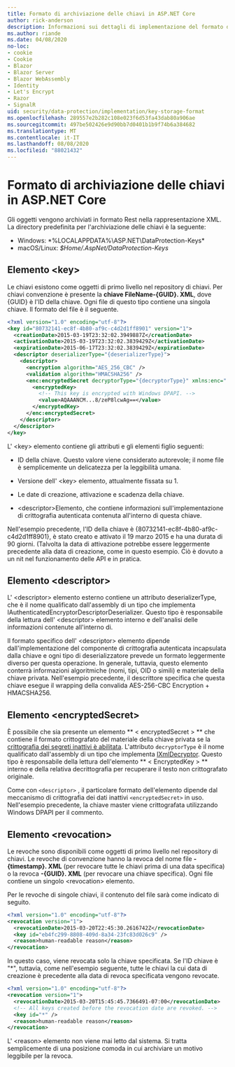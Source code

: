 ```yaml
---
title: Formato di archiviazione delle chiavi in ASP.NET Core
author: rick-anderson
description: Informazioni sui dettagli di implementazione del formato di archiviazione della chiave di protezione dei dati ASP.NET Core.
ms.author: riande
ms.date: 04/08/2020
no-loc:
- cookie
- Cookie
- Blazor
- Blazor Server
- Blazor WebAssembly
- Identity
- Let's Encrypt
- Razor
- SignalR
uid: security/data-protection/implementation/key-storage-format
ms.openlocfilehash: 289557e2b282c108e023f6d53fa43dab80a906ae
ms.sourcegitcommit: 497be502426e9d90bb7d0401b1b9f74b6a384682
ms.translationtype: MT
ms.contentlocale: it-IT
ms.lasthandoff: 08/08/2020
ms.locfileid: "88021432"
---
```

# <a name="key-storage-format-in-aspnet-core"></a>Formato di archiviazione delle chiavi in ASP.NET Core

<a name="data-protection-implementation-key-storage-format"></a>

Gli oggetti vengono archiviati in formato Rest nella rappresentazione XML. La directory predefinita per l'archiviazione delle chiavi è la seguente:

* Windows: *%LOCALAPPDATA%\ASP.NET\DataProtection-Keys\*
* macOS/Linux: *$Home/.AspNet/DataProtection-Keys*

## <a name="the-key-element"></a>Elemento \<key>

Le chiavi esistono come oggetti di primo livello nel repository di chiavi. Per chiavi convenzione è presente la **chiave FileName-{GUID}. XML**, dove {GUID} è l'ID della chiave. Ogni file di questo tipo contiene una singola chiave. Il formato del file è il seguente.

```xml
<?xml version="1.0" encoding="utf-8"?>
<key id="80732141-ec8f-4b80-af9c-c4d2d1ff8901" version="1">
  <creationDate>2015-03-19T23:32:02.3949887Z</creationDate>
  <activationDate>2015-03-19T23:32:02.3839429Z</activationDate>
  <expirationDate>2015-06-17T23:32:02.3839429Z</expirationDate>
  <descriptor deserializerType="{deserializerType}">
    <descriptor>
      <encryption algorithm="AES_256_CBC" />
      <validation algorithm="HMACSHA256" />
      <enc:encryptedSecret decryptorType="{decryptorType}" xmlns:enc="...">
        <encryptedKey>
          <!-- This key is encrypted with Windows DPAPI. -->
          <value>AQAAANCM...8/zeP8lcwAg==</value>
        </encryptedKey>
      </enc:encryptedSecret>
    </descriptor>
  </descriptor>
</key>
```

L' \<key> elemento contiene gli attributi e gli elementi figlio seguenti:

* ID della chiave. Questo valore viene considerato autorevole; il nome file è semplicemente un delicatezza per la leggibilità umana.

* Versione dell' \<key> elemento, attualmente fissata su 1.

* Le date di creazione, attivazione e scadenza della chiave.

* \<descriptor>Elemento, che contiene informazioni sull'implementazione di crittografia autenticata contenuta all'interno di questa chiave.

Nell'esempio precedente, l'ID della chiave è {80732141-ec8f-4b80-af9c-c4d2d1ff8901}, è stato creato e attivato il 19 marzo 2015 e ha una durata di 90 giorni. (Talvolta la data di attivazione potrebbe essere leggermente precedente alla data di creazione, come in questo esempio. Ciò è dovuto a un nit nel funzionamento delle API e in pratica.

## <a name="the-descriptor-element"></a>Elemento \<descriptor>

L' \<descriptor> elemento esterno contiene un attributo deserializerType, che è il nome qualificato dall'assembly di un tipo che implementa IAuthenticatedEncryptorDescriptorDeserializer. Questo tipo è responsabile della lettura dell' \<descriptor> elemento interno e dell'analisi delle informazioni contenute all'interno di.

Il formato specifico dell' \<descriptor> elemento dipende dall'implementazione del componente di crittografia autenticata incapsulata dalla chiave e ogni tipo di deserializzatore prevede un formato leggermente diverso per questa operazione. In generale, tuttavia, questo elemento conterrà informazioni algoritmiche (nomi, tipi, OID o simili) e materiale della chiave privata. Nell'esempio precedente, il descrittore specifica che questa chiave esegue il wrapping della convalida AES-256-CBC Encryption + HMACSHA256.

## <a name="the-encryptedsecret-element"></a>Elemento \<encryptedSecret>

È possibile che sia presente un elemento ** &lt; encryptedSecret &gt; ** che contiene il formato crittografato del materiale della chiave privata se la [crittografia dei segreti inattivi è abilitata](xref:security/data-protection/implementation/key-encryption-at-rest). L'attributo `decryptorType` è il nome qualificato dall'assembly di un tipo che implementa [IXmlDecryptor](/dotnet/api/microsoft.aspnetcore.dataprotection.xmlencryption.ixmldecryptor). Questo tipo è responsabile della lettura dell'elemento ** &lt; EncryptedKey &gt; ** interno e della relativa decrittografia per recuperare il testo non crittografato originale.

Come con `<descriptor>` , il particolare formato dell'elemento dipende dal meccanismo di crittografia dei dati inattivi `<encryptedSecret>` in uso. Nell'esempio precedente, la chiave master viene crittografata utilizzando Windows DPAPI per il commento.

## <a name="the-revocation-element"></a>Elemento \<revocation>

Le revoche sono disponibili come oggetti di primo livello nel repository di chiavi. Le revoche di convenzione hanno la revoca del nome file **-{timestamp}. XML** (per revocare tutte le chiavi prima di una data specifica) o la revoca **-{GUID}. XML** (per revocare una chiave specifica). Ogni file contiene un singolo \<revocation> elemento.

Per le revoche di singole chiavi, il contenuto del file sarà come indicato di seguito.

```xml
<?xml version="1.0" encoding="utf-8"?>
<revocation version="1">
  <revocationDate>2015-03-20T22:45:30.2616742Z</revocationDate>
  <key id="eb4fc299-8808-409d-8a34-23fc83d026c9" />
  <reason>human-readable reason</reason>
</revocation>
```

In questo caso, viene revocata solo la chiave specificata. Se l'ID chiave è "*", tuttavia, come nell'esempio seguente, tutte le chiavi la cui data di creazione è precedente alla data di revoca specificata vengono revocate.

```xml
<?xml version="1.0" encoding="utf-8"?>
<revocation version="1">
  <revocationDate>2015-03-20T15:45:45.7366491-07:00</revocationDate>
  <!-- All keys created before the revocation date are revoked. -->
  <key id="*" />
  <reason>human-readable reason</reason>
</revocation>
```

L' \<reason> elemento non viene mai letto dal sistema. Si tratta semplicemente di una posizione comoda in cui archiviare un motivo leggibile per la revoca.
